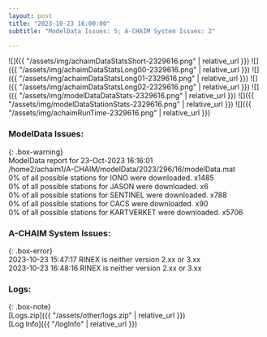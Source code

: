 ```yaml
---
layout: post
title: "2023-10-23 16:00:00"
subtitle: "ModelData Issues: 5; A-CHAIM System Issues: 2"

---
```


![]({{ "/assets/img/achaimDataStatsShort-2329616.png" | relative_url }})
![]({{ "/assets/img/achaimDataStatsLong00-2329616.png" | relative_url }})
![]({{ "/assets/img/achaimDataStatsLong01-2329616.png" | relative_url }})
![]({{ "/assets/img/achaimDataStatsLong02-2329616.png" | relative_url }})
![]({{ "/assets/img/modelDataDataStats-2329616.png" | relative_url }})
![]({{ "/assets/img/modelDataStationStats-2329616.png" | relative_url }})
![]({{ "/assets/img/achaimRunTime-2329616.png" | relative_url }})


### ModelData Issues:  
  
{: .box-warning}  
 ModelData report for 23-Oct-2023 16:16:01   
 /home2/achaim1/A-CHAIM/modelData/2023/296/16/modelData.mat   
 0% of all possible stations for IONO were downloaded. x1485   
 0% of all possible stations for JASON were downloaded. x6   
 0% of all possible stations for SENTINEL were downloaded. x788   
 0% of all possible stations for CACS were downloaded. x90   
 0% of all possible stations for KARTVERKET were downloaded. x5706   
  
### A-CHAIM System Issues:  
  
{: .box-error}  
2023-10-23 15:47:17 RINEX is neither version 2.xx or 3.xx  
2023-10-23 16:48:16 RINEX is neither version 2.xx or 3.xx  

### Logs:  
  
{: .box-note}  
[Logs.zip]({{ "/assets/other/logs.zip" | relative_url }})  
[Log Info]({{ "/logInfo" | relative_url }})  

